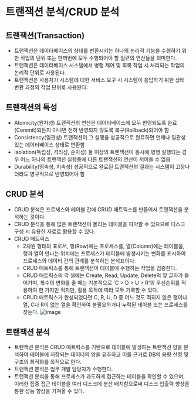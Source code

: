 # 트랜잭션 분석/CRUD 분석
## 트랜잭션(Transaction)
* 트랜잭션은 데이터베이스의 상태를 변환시키는 하나의 논리적 기능을 수행하기 위한 작업의 단위 또는 한꺼번에 모두 수행되어야 할 일련의 연산들을 의미한다.
* 트랜잭션은 데이터베이스 시스템에서 병행 제어 및 회복 작업 시 처리되는 작업의 논리적 단위로 사용된다.
* 트랜잭션은 사용자가 시스템에 대한 서비스 요구 시 시스템이 응답하기 위한 상태 변환 과정의 작업 단위로 사용된다.

## 트랜잭션의 특성
* Atomicity(원자성)
트랜잭션의 연산은 데이터베이스에 모두 반영되도록 완료(Commit)되든지 아니면 전혀 반영되지 않도록 복구(Rollback)되어야 함
* Consistency(일관성)
트랜잭션이 그 실행을 성공적으로 완료하면 언제나 일관성 있는 데이터베이스 상태로 변환함
* Isolation(독립성, 격리성, 순차성)
둘 이상의 트랜잭션이 동시에 병행 실행되는 경우 어느 하나의 트랜잭션 실행중에 다른 트랜잭션의 연산이 끼어들 수 없음
* Durability(영속성, 지속성)
성공적으로 완료된 트랜잭션의 결과는 시스템이 고장나더라도 영구적으로 반영되어야 함

## CRUD 분석
* CRUD 분석은 프로세스와 테이블 간에 CRUD 매트릭스를 만들어서 트랜잭션을 분석하는 것이다.
* CRUD 분석을 통해 많은 트랜잭션이 몰리는 테이블을 파악할 수 있으므로 디스크 구성 시 유용한 자료로 활용할 수 있다.
* CRUD 매트릭스
    * 2차원 형태의 표로서, 행(Row)에는 프로세스를, 열(Column)에는 테이블을, 행과 열이 만나는 위치에는 프로세스가 테이블에 발생시키는 변화를 표시하여 프로세스와 데이터 간의 관계를 분석하는 분석표이다.
    * CRUD 매트릭스를 통해 트랜잭션이 테이블에 수행하는 작업을 검증한다.
    * CRUD 매트릭스의 각 셀에는 Create, Read, Update, Delete의 앞 글자가 들어가며, 복수의 변화를 줄 때는 기본적으로 'C > D > U > R'의 우선순위를 적용하여 한 가지만 적지만, 활용 목적에 따라 모두 기록할 수 있다.
    * CRUD 매트릭스가 완성되었다면 C, R, U, D 중 어느 것도 적히지 않은 행이나 열, C나 R이 없는 열을 확인하여 불필요하거나 누락된 테이블 또는 프로세스를 찾는다.
    ![image](https://user-images.githubusercontent.com/91411447/163813984-6a26470b-df44-4b7f-b5c6-cca180cf5c66.png)

## 트랜잭션 분석
* 트랜잭션 분석은 CRUD 매트릭스를 기반으로 테이블에 발생하는 트랜잭션 양을 분석하여 테이블에 저장되는 데이터의 양을 유추하고 이를 근거로 DB의 용량 산정 및 구조의 최적화를 목적으로 한다.
* 트랜잭션 분석은 업무 개발 담당자가 수행한다.
* 트랜잭션 분석을 통해 프로세스가 과도하게 접근하는 테이블을 확인할 수 있으며, 이러한 집중 접근 테이블을 여러 디스크에 분산 배치함으로써 디스크 입출력 향상을 통한 성능 향상을 가져올 수 있다.
